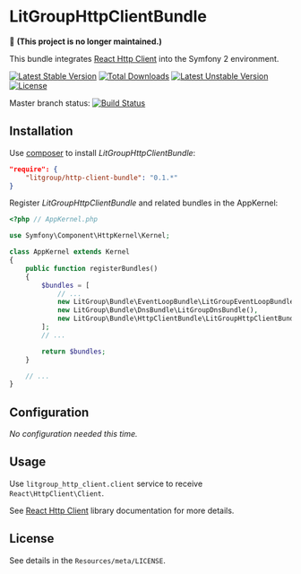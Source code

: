 LitGroupHttpClientBundle
========================

🚫 **(This project is no longer maintained.)**

This bundle integrates [React Http Client][1] into the Symfony 2 environment.

[![Latest Stable Version](https://poser.pugx.org/litgroup/http-client-bundle/v/stable.svg)](https://packagist.org/packages/litgroup/http-client-bundle)
[![Total Downloads](https://poser.pugx.org/litgroup/http-client-bundle/downloads.svg)](https://packagist.org/packages/litgroup/http-client-bundle)
[![Latest Unstable Version](https://poser.pugx.org/litgroup/http-client-bundle/v/unstable.svg)](https://packagist.org/packages/litgroup/http-client-bundle)
[![License](https://poser.pugx.org/litgroup/http-client-bundle/license.svg)](https://packagist.org/packages/litgroup/http-client-bundle)

Master branch status:
[![Build Status](https://travis-ci.org/LitGroup/LitGroupHttpClientBundle.svg?branch=master)](https://travis-ci.org/LitGroup/LitGroupHttpClientBundle)



Installation
------------

Use [composer][2] to install _LitGroupHttpClientBundle_:

```json
"require": {
    "litgroup/http-client-bundle": "0.1.*"
}
```

Register _LitGroupHttpClientBundle_ and related bundles in the AppKernel:

```php
<?php // AppKernel.php

use Symfony\Component\HttpKernel\Kernel;

class AppKernel extends Kernel
{
    public function registerBundles()
    {
        $bundles = [
            // ...
            new LitGroup\Bundle\EventLoopBundle\LitGroupEventLoopBundle(),
            new LitGroup\Bundle\DnsBundle\LitGroupDnsBundle(),
            new LitGroup\Bundle\HttpClientBundle\LitGroupHttpClientBundle(),
        ];
        // ...

        return $bundles;
    }

    // ...
}
```

Configuration
-------------

_No configuration needed this time._

Usage
-----

Use `litgroup_http_client.client` service to receive `React\HttpClient\Client`.

See [React Http Client][1] library documentation for more details.

License
-------
See details in the `Resources/meta/LICENSE`.

[1]: https://github.com/reactphp/http-client
[2]: http://getcomposer.org
